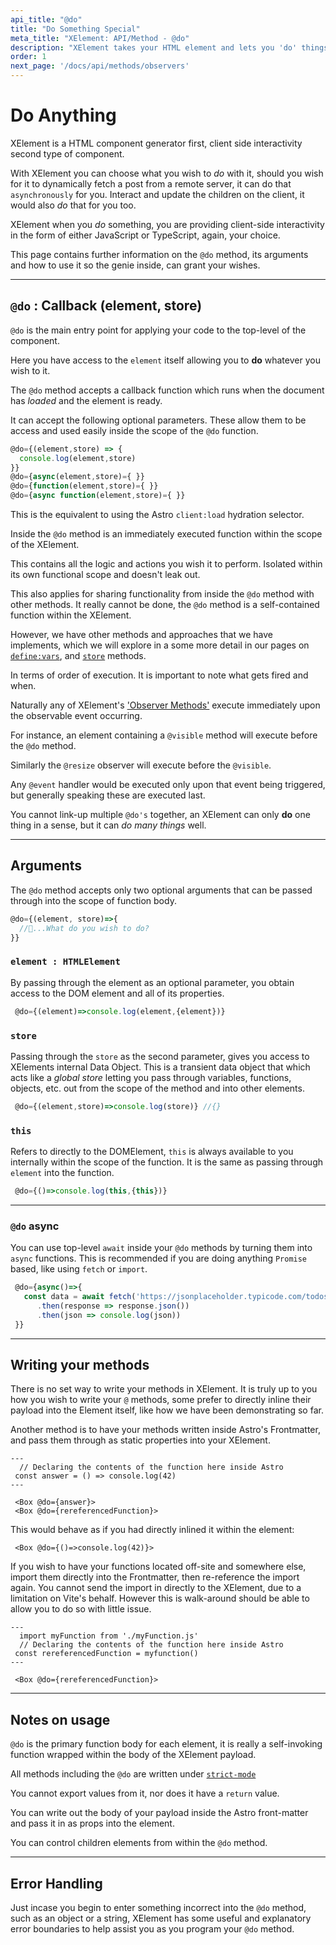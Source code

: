 ```yaml
---
api_title: "@do"
title: "Do Something Special"
meta_title: "XElement: API/Method - @do"
description: "XElement takes your HTML element and lets you 'do' things with it on the client. By passing through JS/TS to the client, we let you write client-side interactions without the need for an external UI framework in Astro"
order: 1
next_page: '/docs/api/methods/observers'
---
```


# Do Anything

XElement is a HTML component generator first, client side interactivity second type of component.

With XElement you can choose what you wish to *do* with it, should you wish for it to dynamically fetch a post from a remote server, it can do that `asynchronously` for you. Interact and update the children on the client, it would also *do* that for you too.

XElement when you *do* something, you are providing client-side interactivity in the form of either JavaScript or TypeScript, again, your choice.

This page contains further information on the `@do` method, its arguments and how to use it so the genie inside, can grant your wishes.

--------
## `@do` : Callback (element, store)

`@do` is the main entry point for applying your code to the top-level of the component.

Here you have access to the `element` itself allowing you to **do** whatever you wish to it.

The `@do` method accepts a callback function which runs when the document has *loaded* and the element is ready.

It can accept the following optional parameters. These allow them to be access and used easily inside the scope of the `@do` function.

```js
@do={(element,store) => {
  console.log(element,store)
}}
@do={async(element,store)={ }}
@do={function(element,store)={ }}
@do={async function(element,store)={ }}
```

This is the equivalent to using the Astro `client:load` hydration selector.

Inside the `@do` method is an immediately executed function within the scope of the XElement.

This contains all the logic and actions you wish it to perform. Isolated within its own functional scope and doesn't leak out.

This also applies for sharing functionality from inside the `@do` method with other methods. It really cannot be done, the `@do` method is a self-contained function within the XElement.

However, we have other methods and approaches that we have implements, which we will explore in a some more detail in our pages on [`define:vars`](/docs/api/methods/define_vars), and [`store`](/docs/api/methods/store) methods.

In terms of order of execution. It is important to note what gets fired and when.

Naturally any of XElement's ['Observer Methods'](docs/api/methods/observers) execute immediately upon the observable event occurring.

For instance, an element containing a `@visible` method will execute before the `@do` method.

Similarly the `@resize` observer will execute before the `@visible`.

Any `@event` handler would be executed only upon that event being triggered, but generally speaking these are executed last.

You cannot link-up multiple `@do's` together, an XElement can only **do** one thing in a sense, but it can *do many things* well.

-------

## Arguments

The `@do` method accepts only two optional arguments that can be passed through into the scope of function body.

```js
@do={(element, store)=>{
  //🧞...What do you wish to do?
}}
```

### `element : HTMLElement`

 By passing through the element as an optional parameter, you obtain access to the DOM element and all of its properties.

```js
 @do={(element)=>console.log(element,{element})}
```

### `store`

Passing through the `store` as the second parameter, gives you access to XElements internal Data Object. This is a transient data object that which acts like a *global store* letting you pass through variables, functions, objects, etc. out from the scope of the method and into other elements.

```js
 @do={(element,store)=>console.log(store)} //{}
```

### `this`

Refers to directly to the DOMElement, `this` is always available to you internally within the scope of the function. It is the same as passing through `element` into the function.

```js
 @do={()=>console.log(this,{this})}
```

------

### `@do` async

You can use top-level `await` inside your `@do` methods by turning them into `async` functions. This is recommended if you are doing anything `Promise` based, like using `fetch` or `import`.

```js
 @do={async()=>{
   const data = await fetch('https://jsonplaceholder.typicode.com/todos/1')
      .then(response => response.json())
      .then(json => console.log(json))
 }} 
```

------

## Writing your methods

There is no set way to write your methods in XElement. It is truly up to you how you wish to write your `@` methods, some prefer to directly inline their payload into the Element itself, like how we have been demonstrating so far.

Another method is to have your methods written inside Astro's Frontmatter, and pass them through as static properties into your XElement.

```astro
---
  // Declaring the contents of the function here inside Astro 
 const answer = () => console.log(42)
---

 <Box @do={answer}> 
 <Box @do={rereferencedFunction}> 

```

This would behave as if you had directly inlined it within the element:

```astro
 <Box @do={()=>console.log(42)}>
```

If you wish to have your functions located off-site and somewhere else, import them directly into the Frontmatter, then re-reference the import again. You cannot send the import in directly to the XElement, due to a limitation on Vite's behalf. However this is walk-around should be able to allow you to do so with little issue.

```astro
---
  import myFunction from './myFunction.js'
  // Declaring the contents of the function here inside Astro 
 const rereferencedFunction = myfunction()
---

 <Box @do={rereferencedFunction}> 

```

------

## Notes on usage

`@do` is the primary function body for each element, it is really a self-invoking function wrapped within the body of the XElement payload.

All methods including the `@do` are written under [`strict-mode`](https://developer.mozilla.org/en-US/docs/Web/JavaScript/Reference/Strict_mode)

You cannot export values from it, nor does it have a `return` value.

You can write out the body of your payload inside the Astro front-matter and pass it in as props into the element.

You can control children elements from within the `@do` method.

------

## Error Handling

Just incase you begin to enter something incorrect into the `@do` method, such as an object or a string, XElement has some useful and explanatory error boundaries to help assist you as you program your `@do` method.